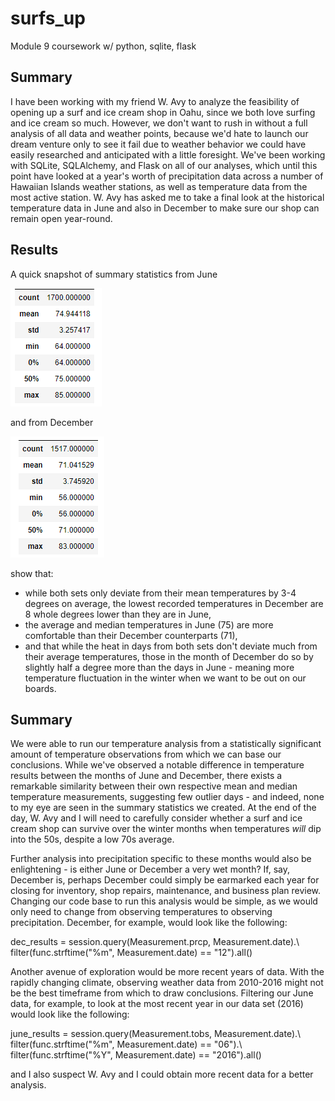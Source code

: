 # surfs_up
Module 9 coursework w/ python, sqlite, flask


## Summary

I have been working with my friend W. Avy to analyze the feasibility of opening up a surf and ice cream shop in Oahu, since we both love surfing and ice cream so much. However, we don't want to rush in without a full analysis of all data and weather points, because we'd hate to launch our dream venture only to see it fail due to weather behavior we could have easily researched and anticipated with a little foresight. We've been working with SQLite, SQLAlchemy, and Flask on all of our analyses, which until this point have looked at a year's worth of precipitation data across a number of Hawaiian Islands weather stations, as well as temperature data from the most active station. W. Avy has asked me to take a final look at the historical temperature data in June and also in December to make sure our shop can remain open year-round. 


## Results

A quick snapshot of summary statistics from June

![](/Resources/june_results.PNG)

and from December

![](/Resources/december_results.PNG)

show that: 
- while both sets only deviate from their mean temperatures by 3-4 degrees on average, the lowest recorded temperatures in December are 8 whole degrees lower than they are in June,
- the average and median temperatures in June (75) are more comfortable than their December counterparts (71),
- and that while the heat in days from both sets don't deviate much from their average temperatures, those in the month of December do so by slightly half a degree more than the days in June - meaning more temperature fluctuation in the winter when we want to be out on our boards. 

## Summary

We were able to run our temperature analysis from a statistically significant amount of temperature observations from which we can base our conclusions. While we've observed a notable difference in temperature results between the months of June and December, there exists a remarkable similarity between their own respective mean and median temperature measurements, suggesting few outlier days - and indeed, none to my eye are seen in the summary statistics we created. At the end of the day, W. Avy and I will need to carefully consider whether a surf and ice cream shop can survive over the winter months when temperatures *will* dip into the 50s, despite a low 70s average.

Further analysis into precipitation specific to these months would also be enlightening - is either June or December a very wet month? If, say, December is, perhaps December could simply be earmarked each year for closing for inventory, shop repairs, maintenance, and business plan review. Changing our code base to run this analysis would be simple, as we would only need to change from observing temperatures to observing precipitation. December, for example, would look like the following:

dec_results = session.query(Measurement.prcp, Measurement.date).\\
filter(func.strftime("%m", Measurement.date) == "12").all()

Another avenue of exploration would be more recent years of data. With the rapidly changing climate, observing weather data from 2010-2016 might not be the best timeframe from which to draw conclusions. Filtering our June data, for example, to look at the most recent year in our data set (2016) would look like the following: 

june_results = session.query(Measurement.tobs, Measurement.date).\\
filter(func.strftime("%m", Measurement.date) == "06").\\
filter(func.strftime("%Y", Measurement.date) == "2016").all()

and I also suspect W. Avy and I could obtain more recent data for a better analysis. 
